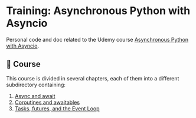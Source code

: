 # Training: Asynchronous Python with Asyncio

Personal code and doc related to the Udemy course [Asynchronous Python with Asyncio](https://www.udemy.com/course/asynchronous-python-with-asyncio).

## 🐾 Course

This course is divided in several chapters, each of them into a different subdirectory containing:

1. [Async and await](01-async-and-await)
1. [Coroutines and awaitables](02-coroutines-and-awaitables)
1. [Tasks, futures, and the Event Loop](03-tasks-futures-and-the-event-loop)
